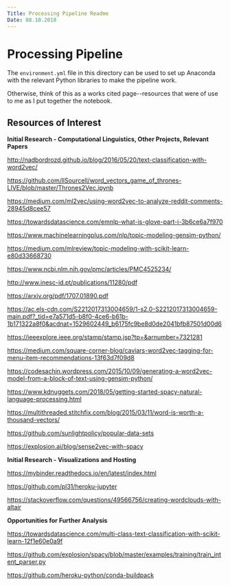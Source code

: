 ```yaml
---
Title: Processing Pipeline Readme
Date: 08.10.2018
---
```


# Processing Pipeline

The `environment.yml` file in this directory can be used to set up Anaconda with the relevant Python libraries to make the pipeline work.

Otherwise, think of this as a works cited page--resources that were of use to me as I put together the notebook.

## Resources of Interest

**Initial Research - Computational Linguistics, Other Projects, Relevant Papers**

http://nadbordrozd.github.io/blog/2016/05/20/text-classification-with-word2vec/

https://github.com/llSourcell/word_vectors_game_of_thrones-LIVE/blob/master/Thrones2Vec.ipynb

https://medium.com/ml2vec/using-word2vec-to-analyze-reddit-comments-28945d8cee57

https://towardsdatascience.com/emnlp-what-is-glove-part-i-3b6ce6a7f970

https://www.machinelearningplus.com/nlp/topic-modeling-gensim-python/

https://medium.com/mlreview/topic-modeling-with-scikit-learn-e80d33668730

https://www.ncbi.nlm.nih.gov/pmc/articles/PMC4525234/

http://www.inesc-id.pt/publications/11280/pdf

https://arxiv.org/pdf/1707.01890.pdf

https://ac.els-cdn.com/S2212017313004659/1-s2.0-S2212017313004659-main.pdf?_tid=e7a571d5-b8f0-4ce6-b61b-1b171322a8f0&acdnat=1529602449_b6175fc9be8d0de2041bfb87501d00d6

https://ieeexplore.ieee.org/stamp/stamp.jsp?tp=&arnumber=7321281

https://medium.com/square-corner-blog/caviars-word2vec-tagging-for-menu-item-recommendations-13f63d7f09d8

https://codesachin.wordpress.com/2015/10/09/generating-a-word2vec-model-from-a-block-of-text-using-gensim-python/

https://www.kdnuggets.com/2018/05/getting-started-spacy-natural-language-processing.html

https://multithreaded.stitchfix.com/blog/2015/03/11/word-is-worth-a-thousand-vectors/

https://github.com/sunlightpolicy/popular-data-sets

https://explosion.ai/blog/sense2vec-with-spacy


**Initial Research - Visualizations and Hosting**

https://mybinder.readthedocs.io/en/latest/index.html

https://github.com/pl31/heroku-jupyter

https://stackoverflow.com/questions/49566756/creating-wordclouds-with-altair


**Opportunities for Further Analysis**

https://towardsdatascience.com/multi-class-text-classification-with-scikit-learn-12f1e60e0a9f

https://github.com/explosion/spacy/blob/master/examples/training/train_intent_parser.py

https://github.com/heroku-python/conda-buildpack
